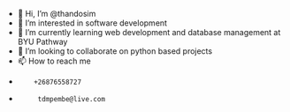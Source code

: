 - 👋 Hi, I’m @thandosim
- 👀 I’m interested in software development 
- 🌱 I’m currently learning web development and database management at BYU Pathway 
- 💞️ I’m looking to collaborate on python based projects
- 📫 How to reach me
-         +26876558727
-          tdmpembe@live.com 

<!---
thandosim/thandosim is a ✨ special ✨ repository because its `README.md` (this file) appears on your GitHub profile.
You can click the Preview link to take a look at your changes.
--->
